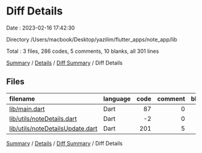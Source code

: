 # Diff Details

Date : 2023-02-16 17:42:30

Directory /Users/macbook/Desktop/yazilim/flutter_apps/note_app/lib

Total : 3 files,  286 codes, 5 comments, 10 blanks, all 301 lines

[Summary](results.md) / [Details](details.md) / [Diff Summary](diff.md) / Diff Details

## Files
| filename | language | code | comment | blank | total |
| :--- | :--- | ---: | ---: | ---: | ---: |
| [lib/main.dart](/lib/main.dart) | Dart | 87 | 0 | 3 | 90 |
| [lib/utils/noteDetails.dart](/lib/utils/noteDetails.dart) | Dart | -2 | 0 | 0 | -2 |
| [lib/utils/noteDetailsUpdate.dart](/lib/utils/noteDetailsUpdate.dart) | Dart | 201 | 5 | 7 | 213 |

[Summary](results.md) / [Details](details.md) / [Diff Summary](diff.md) / Diff Details